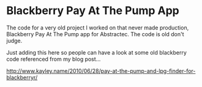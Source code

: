 # Blackberry Pay At The Pump App
The code for a very old project I worked on that never made production, Blackberry Pay At The Pump app for Abstractec.  The code is old don't judge.

Just adding this here so people can have a look at some old blackberry code referenced from my blog post...

http://www.kayley.name/2010/06/28/pay-at-the-pump-and-lpg-finder-for-blackberryr/

